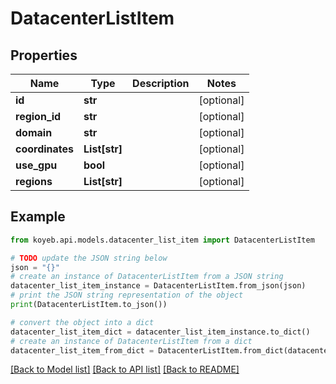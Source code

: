 # DatacenterListItem


## Properties

Name | Type | Description | Notes
------------ | ------------- | ------------- | -------------
**id** | **str** |  | [optional] 
**region_id** | **str** |  | [optional] 
**domain** | **str** |  | [optional] 
**coordinates** | **List[str]** |  | [optional] 
**use_gpu** | **bool** |  | [optional] 
**regions** | **List[str]** |  | [optional] 

## Example

```python
from koyeb.api.models.datacenter_list_item import DatacenterListItem

# TODO update the JSON string below
json = "{}"
# create an instance of DatacenterListItem from a JSON string
datacenter_list_item_instance = DatacenterListItem.from_json(json)
# print the JSON string representation of the object
print(DatacenterListItem.to_json())

# convert the object into a dict
datacenter_list_item_dict = datacenter_list_item_instance.to_dict()
# create an instance of DatacenterListItem from a dict
datacenter_list_item_from_dict = DatacenterListItem.from_dict(datacenter_list_item_dict)
```
[[Back to Model list]](../README.md#documentation-for-models) [[Back to API list]](../README.md#documentation-for-api-endpoints) [[Back to README]](../README.md)


